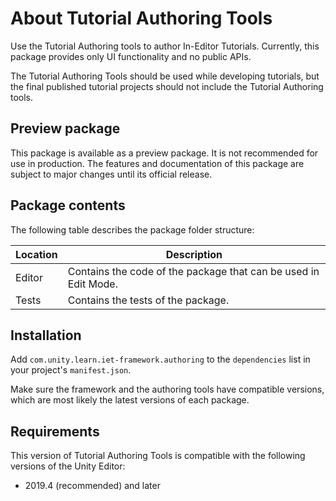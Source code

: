 ﻿# About Tutorial Authoring Tools

Use the Tutorial Authoring tools to author In-Editor Tutorials. Currently, this package provides only UI functionality and no public APIs.

The Tutorial Authoring Tools should be used while developing tutorials, but the final published tutorial projects should not include the Tutorial Authoring tools.

## Preview package
This package is available as a preview package. It is not recommended for use in production. The features and documentation of this package are subject to major changes until its official release.

## Package contents

The following table describes the package folder structure:

|**Location**|**Description**|
|---|---|
|Editor|Contains the code of the package that can be used in Edit Mode.|
|Tests|Contains the tests of the package.|

## Installation

Add `com.unity.learn.iet-framework.authoring` to the `dependencies` list in your project's `manifest.json`.

Make sure the framework and the authoring tools have compatible versions, which are most likely the latest versions of each package.

## Requirements

This version of Tutorial Authoring Tools is compatible with the following versions of the Unity Editor:

* 2019.4 (recommended) and later
